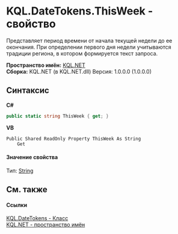 # KQL.DateTokens.ThisWeek - свойство
 

Представляет период времени от начала текущей недели до ее окончания. При определении первого дня недели учитываются традиции региона, в котором формируется текст запроса.

**Пространство имён:**&nbsp;<a href="3C471DD0">KQL.NET</a><br />**Сборка:**&nbsp;KQL.NET (в KQL.NET.dll) Версия: 1.0.0.0 (1.0.0.0)

## Синтаксис

**C#**<br />
``` C#
public static string ThisWeek { get; }
```

**VB**<br />
``` VB
Public Shared ReadOnly Property ThisWeek As String
	Get
```


#### Значение свойства
Тип:&nbsp;<a href="http://msdn2.microsoft.com/ru-ru/library/s1wwdcbf" target="_blank">String</a>

## См. также


#### Ссылки
<a href="52D081BA">KQL.DateTokens - Класс</a><br /><a href="3C471DD0">KQL.NET - пространство имён</a><br />